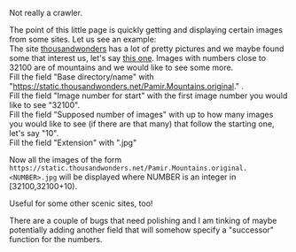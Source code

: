 Not really a crawler. <br>

The point of this little page is quickly getting and displaying certain images from some sites. Let us see an example: <br>
The site [thousandwonders](https://www.thousandwonders.net/) has a lot of pretty pictures and we maybe found some that interest us, let's say [this one](https://static.thousandwonders.net/Pamir.Mountains.original.32103.jpg). Images with numbers close to 32100 are of mountains and we would like to see some more. <br>
Fill the field "Base directory/name" with "https://static.thousandwonders.net/Pamir.Mountains.original." . <br>
Fill the field "Image number for start" with the first image number you would like to see "32100". <br>
Fill the field "Supposed number of images" with up to how many images you would like to see (if there are that many) that follow the starting one, let's say "10". <br>
Fill the field "Extension" with ".jpg" <br>

Now all the images of the form `https://static.thousandwonders.net/Pamir.Mountains.original.<NUMBER>.jpg` will be displayed where NUMBER is an integer in [32100,32100+10). <br>

Useful for some other scenic sites, too! <br>
  
There are a couple of bugs that need polishing and I am tinking of maybe potentially adding another field that will somehow specify a "successor" function for the numbers. <br>
